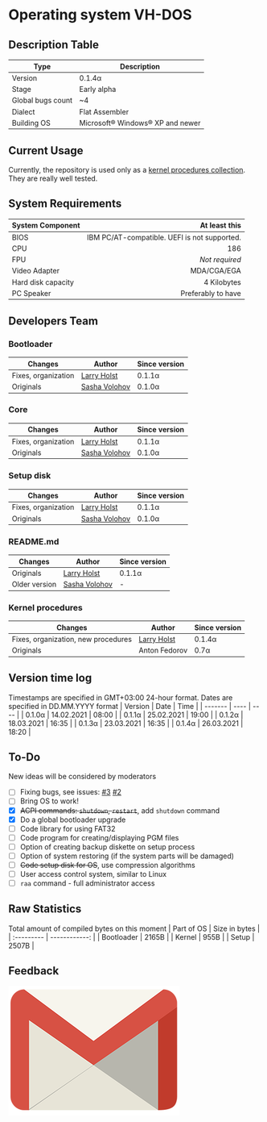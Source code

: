 # Operating system VH-DOS
## Description Table
| Type | Description |
| ---- | ----------- |
| Version | 0.1.4α |
| Stage | Early alpha |
| Global bugs count | ~4 |
| Dialect | Flat Assembler |
| Building OS | Microsoft&reg; Windows&reg; XP and newer |

## Current Usage
Currently, the repository is used only as a [kernel procedures collection](https://github.com/SashaVolohov/VH-DOS/tree/master/sources/kernel). They are really well tested.

## System Requirements
| System Component | At least this |
| :--------------- | ------------: |
| BIOS | IBM PC/AT-compatible. UEFI is not supported. |
| CPU | 186 |
| FPU | *Not required* |
| Video Adapter | MDA/CGA/EGA |
| Hard disk capacity | 4 Kilobytes |
| PC Speaker | Preferably to have |

## Developers Team
### Bootloader
| Changes | Author | Since version |
| ------- | ------ | ------------- |
| Fixes, organization | [Larry Holst](https://github.com/Diicorp95) | 0.1.1α |
| Originals | [Sasha Volohov](https://github.com/SashaVolohov) | 0.1.0α |
### Core
| Changes | Author | Since version |
| ------- | ------ | ------------- |
| Fixes, organization | [Larry Holst](https://github.com/Diicorp95) | 0.1.1α |
| Originals | [Sasha Volohov](https://github.com/SashaVolohov) | 0.1.0α |
### Setup disk
| Changes | Author | Since version |
| ------- | ------ | ------------- |
| Fixes, organization | [Larry Holst](https://github.com/Diicorp95) | 0.1.1α |
| Originals | [Sasha Volohov](https://github.com/SashaVolohov) | 0.1.0α |
### README.md
| Changes | Author | Since version |
| ------- | ------ | ------------- |
| Originals | [Larry Holst](https://github.com/Diicorp95) | 0.1.1α |
| Older version | [Sasha Volohov](https://github.com/SashaVolohov) | - |
### Kernel procedures
| Changes | Author | Since version |
| ------- | ------ | ------------- |
| Fixes, organization, new procedures | [Larry Holst](https://github.com/Diicorp95) | 0.1.4α |
| Originals | Anton Fedorov | 0.7α |

## Version time log
Timestamps are specified in GMT+03:00 24-hour format.
Dates are specified in DD.MM.YYYY format
| Version | Date | Time |
| ------- | ---- | ---- |
| 0.1.0α | 14.02.2021 | 08:00 |
| 0.1.1α | 25.02.2021 | 19:00 |
| 0.1.2α | 18.03.2021 | 16:35 |
| 0.1.3α | 23.03.2021 | 16:35 |
| 0.1.4α | 26.03.2021 | 18:20 |

## To-Do
New ideas will be considered by moderators
- [ ] Fixing bugs, see issues: [#3](https://github.com/SashaVolohov/VH-DOS/issues/3) [#2](https://github.com/SashaVolohov/VH-DOS/issues/2)
- [ ] Bring OS to work!
- [X] ~~ACPI commands: `shutdown`, `restart`~~, add `shutdown` command
- [X] Do a global bootloader upgrade
- [ ] Code library for using FAT32
- [ ] Code program for creating/displaying PGM files
- [ ] Option of creating backup diskette on setup process
- [ ] Option of system restoring (if the system parts will be damaged)
- [ ] ~~Code setup disk for OS~~, use compression algorithms
- [ ] User access control system, similar to Linux
- [ ] `raa` command - full administrator access

## Raw Statistics
Total amount of compiled bytes on this moment
| Part of OS | Size in bytes |
| :--------- | ------------: |
| Bootloader | 2165B |
| Kernel | 955B |
| Setup | 2507B |

## Feedback
<a href="mailto:vhdos.devteam@gmail.com?subject=GitHubRepo%3AVH-DOS&body=Hello%20everybody!%0AI%20want%20to%20tell%20you%20about..."><img alt="" src="https://github.com/SashaVolohov/VH-DOS/blob/master/GMAIL_old_logo.png" width="340" height="auto"></a><br>
<a href="https://discord.gg/AQ593d2xdD"><img alt="" src="https://discord.com/assets/cb48d2a8d4991281d7a6a95d2f58195e.svg" width="340" height="auto"></a>

<img alt="" src="http://nfewordbag.atwebpages.com/empty?">
